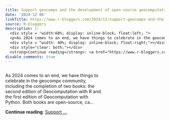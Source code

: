 ```yaml
---
title: Support geocompx and the development of open-source geocomputation resources!
date: '2024-12-06'
linkTitle: https://www.r-bloggers.com/2024/12/support-geocompx-and-the-development-of-open-source-geocomputation-resources/
source: R-bloggers
description: |-
  <div style = "width:60%; display: inline-block; float:left; ">
  <p>As 2024 comes to an end, we have things to celebrate in the geocompx community, including the completion of two books: the second edition of Geocomputation with R and the first edition of Geocomputation with Python. Both books are open-source, ca...</p></div>
  <div style = "width: 40%; display: inline-block; float:right;"></div>
  <div style="clear: both;"></div>
  <strong>Continue reading</strong>: <a href="https://www.r-bloggers.com/2024/12/support-geocompx-and-the-development-of-open-source-geocomputation-resources/">Support ...
disable_comments: true
---
```

<div style = "width:60%; display: inline-block; float:left; ">
<p>As 2024 comes to an end, we have things to celebrate in the geocompx community, including the completion of two books: the second edition of Geocomputation with R and the first edition of Geocomputation with Python. Both books are open-source, ca...</p></div>
<div style = "width: 40%; display: inline-block; float:right;"></div>
<div style="clear: both;"></div>
<strong>Continue reading</strong>: <a href="https://www.r-bloggers.com/2024/12/support-geocompx-and-the-development-of-open-source-geocomputation-resources/">Support ...
